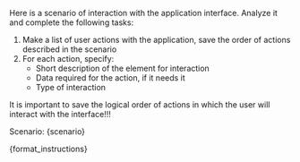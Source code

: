 Here is a scenario of interaction with the application interface. Analyze it and complete the following tasks:
1. Make a list of user actions with the application, save the order of actions described in the scenario
2. For each action, specify:
    - Short description of the element for interaction
    - Data required for the action, if it needs it
    - Type of interaction
    
It is important to save the logical order of actions in which the user will interact with the interface!!!

Scenario:
{scenario}

{format_instructions}
